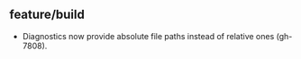 ## feature/build

* Diagnostics now provide absolute file paths instead of relative ones
  (gh-7808).
